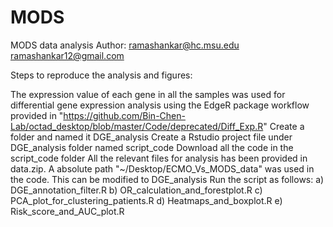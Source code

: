 # MODS
MODS data analysis
Author: ramashankar@hc.msu.edu ramashankar12@gmail.com

Steps to reproduce the analysis and figures:


The expression value of each gene in all the samples was used for differential gene expression analysis using the EdgeR package workflow provided in "https://github.com/Bin-Chen-Lab/octad_desktop/blob/master/Code/deprecated/Diff_Exp.R"
Create a folder and named it DGE_analysis
Create a Rstudio project file under DGE_analysis folder named script_code
Download all the code in the script_code folder
All the relevant files for analysis has been provided in data.zip. 
A absolute path "~/Desktop/ECMO_Vs_MODS_data" was used in the code. This can be modified to DGE_analysis
Run the script as follows:
	a) DGE_annotation_filter.R
	b) OR_calculation_and_forestplot.R
	c) PCA_plot_for_clustering_patients.R
	d) Heatmaps_and_boxplot.R
	e) Risk_score_and_AUC_plot.R
